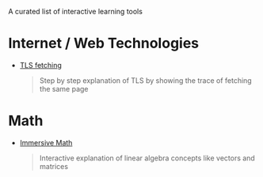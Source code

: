 A curated list of interactive learning tools

# Internet / Web Technologies
 - [TLS fetching](https://subtls.pages.dev/)
    > Step by step explanation of TLS by showing the trace of fetching the same page

# Math
  - [Immersive Math](http://immersivemath.com/ila/index.html)
    > Interactive explanation of linear algebra concepts like vectors and matrices
